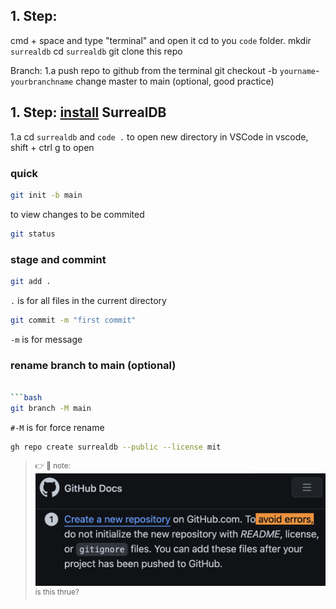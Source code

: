 ## 1. Step:

cmd + space and type "terminal" and open it
cd to you `code` folder.
mkdir `surrealdb`
cd `surrealdb`
git clone this repo

Branch:
1.a push repo to github from the terminal git checkout -b `yourname`-`yourbranchname`
change master to main (optional, good practice)

## 1. Step: [install](https://surrealdb.com/docs/start/installation) SurrealDB

1.a cd `surrealdb` and `code .` to open new directory in VSCode
in vscode, shift + ctrl g to open

<!-- ============= -->

### quick

```bash
git init -b main
```

<!-- ===================== -->
<!-- view changes          -->
<!-- ===================== -->

to view changes to be commited

```bash
git status
```

<!-- ===================== -->
<!-- stage and commint     -->
<!-- ===================== -->

### stage and commint

```bash
git add .
```

`.` is for all files in the current directory

```bash
git commit -m "first commit"
```

`-m` is for message

<!-- ===================== -->
<!-- rename branch to main -->
<!-- ===================== -->

### rename branch to main (optional)

````bash

```bash
git branch -M main
````

`#-M` is for force rename

<!-- ===================== -->
<!-- publishg to github as surrealdb as a public repo
and MIT license            -->
<!-- ===================== -->

```bash
gh repo create surrealdb --public --license mit
```

<!-- ===================== -->

> <sup>👉 👀 note:</sup> ![github docs](/images/mkrepo.png) <sup>is this thrue?</sup>

<!-- ===================== -->
